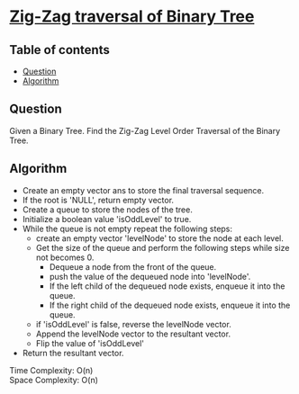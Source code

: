 # [Zig-Zag traversal of Binary Tree](https://practice.geeksforgeeks.org/problems/zigzag-tree-traversal/1)

## Table of contents

- [Question](#question)
- [Algorithm](#algorithm)

## Question
Given a Binary Tree. Find the Zig-Zag Level Order Traversal of the Binary Tree.

## Algorithm

- Create an empty vector ans to store the final traversal sequence.
- If the root is 'NULL', return empty vector.
- Create a queue to store the nodes of the tree.
- Initialize a boolean value 'isOddLevel' to true.
- While the queue is not empty repeat the following steps:
    - create an empty vector 'levelNode' to store the node at each level.
    - Get the size of the queue and perform the following steps while size not becomes 0.
        - Dequeue a node from the front of the queue.
        - push the value of the dequeued node into 'levelNode'.
        - If the left child of the dequeued node exists, enqueue it into the queue.
        - If the right child of the dequeued node exists, enqueue it into the queue.
    - if 'isOddLevel' is false, reverse the levelNode vector.
    - Append the levelNode vector to the resultant vector.
    - Flip the value of 'isOddLevel'
- Return the resultant vector.

Time Complexity: O(n)<br />
Space Complexity: O(n)
